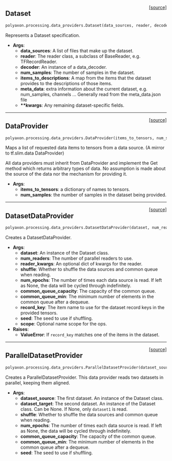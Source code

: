 <span style="float:right;">[[source]](https://github.com/polyaxon/polyaxon/blob/master/polyaxon/processing/data_providers.py#L14)</span>
## Dataset

```python
polyaxon.processing.data_providers.Dataset(data_sources, reader, decoder, num_samples=None, items_to_descriptions=None, meta_data=None)
```

Represents a Dataset specification.

- __Args__:
	- __data_sources__: A list of files that make up the dataset.
	- __reader__: The reader class, a subclass of BaseReader, e.g. TFRecordReader.
	- __decoder__: An instance of a data_decoder.
	- __num_samples__: The number of samples in the dataset.
	- __items_to_descriptions__: A map from the items that the dataset provides to
		the descriptions of those items.
	- __meta_data__: extra information about the current dataset, e.g. num_samples, channels ...
		Generally read from the meta_data.json file
	- __**kwargs__: Any remaining dataset-specific fields.


----

<span style="float:right;">[[source]](https://github.com/polyaxon/polyaxon/blob/master/polyaxon/processing/data_providers.py#L41)</span>
## DataProvider

```python
polyaxon.processing.data_providers.DataProvider(items_to_tensors, num_samples)
```

Maps a list of requested data items to tensors from a data source.
(A mirror to tf.slim.data DataProvider)

All data providers must inherit from DataProvider and implement the Get
method which returns arbitrary types of data. No assumption is made about the
source of the data nor the mechanism for providing it.

- __Args__:
	- __items_to_tensors__: a dictionary of names to tensors.
	- __num_samples__: the number of samples in the dataset being provided.


----

<span style="float:right;">[[source]](https://github.com/polyaxon/polyaxon/blob/master/polyaxon/processing/data_providers.py#L114)</span>
## DatasetDataProvider

```python
polyaxon.processing.data_providers.DatasetDataProvider(dataset, num_readers=1, reader_kwargs=None, shuffle=True, num_epochs=None, common_queue_capacity=256, common_queue_min=128, record_key='__record_key__', seed=None, scope=None)
```

Creates a DatasetDataProvider.

- __Args__:
	- __dataset__: An instance of the Dataset class.
	- __num_readers__: The number of parallel readers to use.
	- __reader_kwargs__: An optional dict of kwargs for the reader.
	- __shuffle__: Whether to shuffle the data sources and common queue when reading.
	- __num_epochs__: The number of times each data source is read. If left as None,
		the data will be cycled through indefinitely.
	- __common_queue_capacity__: The capacity of the common queue.
	- __common_queue_min__: The minimum number of elements in the common queue after a dequeue.
	- __record_key__: The item name to use for the dataset record keys in the provided tensors.
	- __seed__: The seed to use if shuffling.
	- __scope__: Optional name scope for the ops.
- __Raises__:
	- __ValueError__: If `record_key` matches one of the items in the dataset.


----

<span style="float:right;">[[source]](https://github.com/polyaxon/polyaxon/blob/master/polyaxon/processing/data_providers.py#L160)</span>
## ParallelDatasetProvider

```python
polyaxon.processing.data_providers.ParallelDatasetProvider(dataset_source, dataset_target, shuffle=True, num_epochs=None, common_queue_capacity=4096, common_queue_min=1024, seed=None)
```

Creates a ParallelDatasetProvider. This data provider reads two datasets
in parallel, keeping them aligned.

- __Args__:
	- __dataset_source__: The first dataset. An instance of the Dataset class.
	- __dataset_target__: The second dataset. An instance of the Dataset class.
		Can be None. If None, only `dataset1` is read.
	- __shuffle__: Whether to shuffle the data sources and common queue when
	  reading.
	- __num_epochs__: The number of times each data source is read. If left as None,
	  the data will be cycled through indefinitely.
	- __common_queue_capacity__: The capacity of the common queue.
	- __common_queue_min__: The minimum number of elements in the common queue after a dequeue.
	- __seed__: The seed to use if shuffling.
